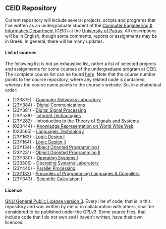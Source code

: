 ## CEID Repository
Current repository will include several projects, scripts and programs that I've written as an undergraduate student
of the [Computer Engineering & Informatics Department](https://www.ceid.upatras.gr/) (CEID) at the
[University of Patras](http://www.upatras.gr/). All descriptions will be in English, though some comments, reports or 
assignments may be in Greek. In general, there will be many updates.

#### List of courses
The following list is not an exhaustive list, rather a list of selected projects and assignments for some courses of 
the undergraduate program at CEID. The complete course list can be found 
[here](https://www.ceid.upatras.gr/en/undergraduate/courses). Note that the course number points to the course 
repository, where any related code is contained, whereas the course name points to the course's website. So, in
alphabetical order:
- (23387E) - [Computer Networks Laboratory](https://www.ceid.upatras.gr/en/undergraduate/courses/23387%CE%95)
- [(23Y384)](https://github.com/gkffzs/CEID/tree/master/23Y384) - [Digital Communications](https://www.ceid.upatras.gr/en/undergraduate/courses/23%CE%A5384)
- (23Y381) - [Digital Signal Processing](https://www.ceid.upatras.gr/en/undergraduate/courses/23%CE%A5381)
- (23Y538) - [Internet Technologies](https://www.ceid.upatras.gr/en/undergraduate/courses/23%CE%A5538)
- (23Y282) - [Introduction to the Theory of Signals and Systems](https://www.ceid.upatras.gr/en/undergraduate/courses/23%CE%A5282)
- (023444) - [Knowledge Representation on World Wide Web](https://www.ceid.upatras.gr/en/undergraduate/courses/23444)
- (023565) - [Languages Technology](https://www.ceid.upatras.gr/en/undergraduate/courses/23565)
- (23Y163) - [Logic Design I](https://www.ceid.upatras.gr/en/undergraduate/courses/23%CE%A5163)
- (23Y164) - [Logic Design II](https://www.ceid.upatras.gr/en/undergraduate/courses/23%CE%A5164)
- (23Y134) - [Object Oriented Programming I](https://www.ceid.upatras.gr/en/undergraduate/courses/23%CE%A5134)
- (23Y231) - [Object Oriented Programming II](https://www.ceid.upatras.gr/en/undergraduate/courses/23%CE%A5231)
- (23Y330) - [Operating Systems I](https://www.ceid.upatras.gr/en/undergraduate/courses/23%CE%A5330)
- (23330E) - [Operating Systems Laboratory](https://www.ceid.upatras.gr/en/undergraduate/courses/23330%CE%95)
- (23Y440) - [Parallel Processing](https://www.ceid.upatras.gr/en/undergraduate/courses/23%CE%A5440)
- [(23Y132)](https://github.com/gkffzs/CEID/tree/master/23Y132) - [Principles of Programming Languages & Compilers](https://www.ceid.upatras.gr/en/undergraduate/courses/23%CE%A5132)
- (23Y343) - [Scientific Calculation I](https://www.ceid.upatras.gr/en/undergraduate/courses/23%CE%A5343)

#### Licence
[GNU General Public License version 3](https://www.gnu.org/licenses/gpl-3.0.en.html). Every line of code, that is in
this repository and was written by me or in collaboration with others, shall be considered to be published under the GPLv3.
Some source files, that include code that I do not own and I haven't written, have their own licences.
